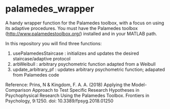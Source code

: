# palamedes_wrapper
A handy wrapper function for the Palamedes toolbox, with a focus on using its adaptive procedures.
You must have the Palamedes toolbox (http://www.palamedestoolbox.org/) installed and in your MATLAB path.

In this repository you will find three functions:
1. usePalamedesStaircase    : initializes and updates the desired staircase/adaptive protocol
2. arbWeibull               : arbitrary psychometric function adapted from a Weibull
3. update_arbitrary_pf      : updates arbitrary psychometric function; adapated from Palamedes code

Reference:
Prins, N & Kingdom, F. A. A. (2018) Applying the Model-Comparison Approach to Test Specific Research Hypotheses in Psychophysical Research Using the Palamedes Toolbox. Frontiers in Psychology, 9:1250. doi: 10.3389/fpsyg.2018.01250
